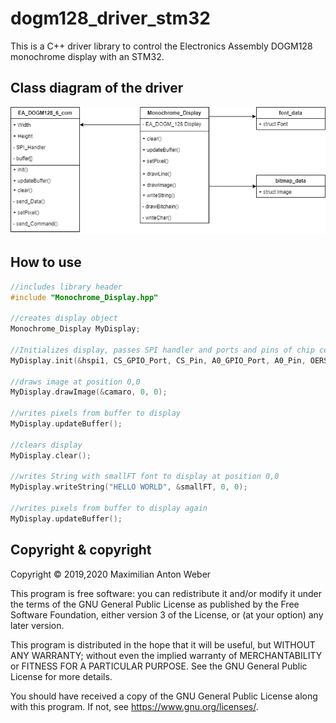 # dogm128_driver_stm32
This is a C++ driver library to control the Electronics Assembly DOGM128 monochrome display with an STM32.

## Class diagram of the driver
![class diagram](/documentation/class_diagram.png)

## How to use

```cpp
//includes library header
#include "Monochrome_Display.hpp"

//creates display object
Monochrome_Display MyDisplay;

//Initializes display, passes SPI handler and ports and pins of chip celect, A0 and RESET
MyDisplay.init(&hspi1, CS_GPIO_Port, CS_Pin, A0_GPIO_Port, A0_Pin, OERST_GPIO_Port, OERST_Pin);

//draws image at position 0,0
MyDisplay.drawImage(&camaro, 0, 0);

//writes pixels from buffer to display
MyDisplay.updateBuffer();

//clears display
MyDisplay.clear();

//writes String with smallFT font to display at position 0,0
MyDisplay.writeString("HELLO WORLD", &smallFT, 0, 0);

//writes pixels from buffer to display again
MyDisplay.updateBuffer();

```




## Copyright & copyright

Copyright © 2019,2020  Maximilian Anton Weber

This program is free software: you can redistribute it and/or modify
it under the terms of the GNU General Public License as published by
the Free Software Foundation, either version 3 of the License, or
(at your option) any later version.

This program is distributed in the hope that it will be useful,
but WITHOUT ANY WARRANTY; without even the implied warranty of
MERCHANTABILITY or FITNESS FOR A PARTICULAR PURPOSE.  See the
GNU General Public License for more details.

You should have received a copy of the GNU General Public License
along with this program.  If not, see <https://www.gnu.org/licenses/>.
